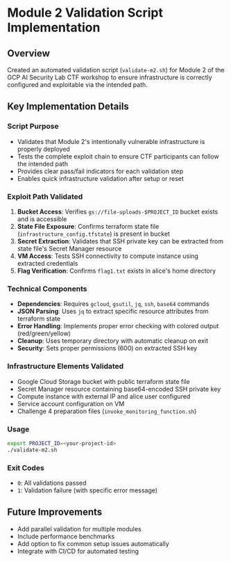 # Module 2 Validation Script Implementation

## Overview
Created an automated validation script (`validate-m2.sh`) for Module 2 of the GCP AI Security Lab CTF workshop to ensure infrastructure is correctly configured and exploitable via the intended path.

## Key Implementation Details

### Script Purpose
- Validates that Module 2's intentionally vulnerable infrastructure is properly deployed
- Tests the complete exploit chain to ensure CTF participants can follow the intended path
- Provides clear pass/fail indicators for each validation step
- Enables quick infrastructure validation after setup or reset

### Exploit Path Validated
1. **Bucket Access**: Verifies `gs://file-uploads-$PROJECT_ID` bucket exists and is accessible
2. **State File Exposure**: Confirms terraform state file (`infrastructure_config.tfstate`) is present in bucket
3. **Secret Extraction**: Validates that SSH private key can be extracted from state file's Secret Manager resource
4. **VM Access**: Tests SSH connectivity to compute instance using extracted credentials
5. **Flag Verification**: Confirms `flag1.txt` exists in alice's home directory

### Technical Components
- **Dependencies**: Requires `gcloud`, `gsutil`, `jq`, `ssh`, `base64` commands
- **JSON Parsing**: Uses `jq` to extract specific resource attributes from terraform state
- **Error Handling**: Implements proper error checking with colored output (red/green/yellow)
- **Cleanup**: Uses temporary directory with automatic cleanup on exit
- **Security**: Sets proper permissions (600) on extracted SSH key

### Infrastructure Elements Validated
- Google Cloud Storage bucket with public terraform state file
- Secret Manager resource containing base64-encoded SSH private key
- Compute instance with external IP and alice user configured
- Service account configuration on VM
- Challenge 4 preparation files (`invoke_monitoring_function.sh`)

### Usage
```bash
export PROJECT_ID=<your-project-id>
./validate-m2.sh
```

### Exit Codes
- `0`: All validations passed
- `1`: Validation failure (with specific error message)

## Future Improvements
- Add parallel validation for multiple modules
- Include performance benchmarks
- Add option to fix common setup issues automatically
- Integrate with CI/CD for automated testing
